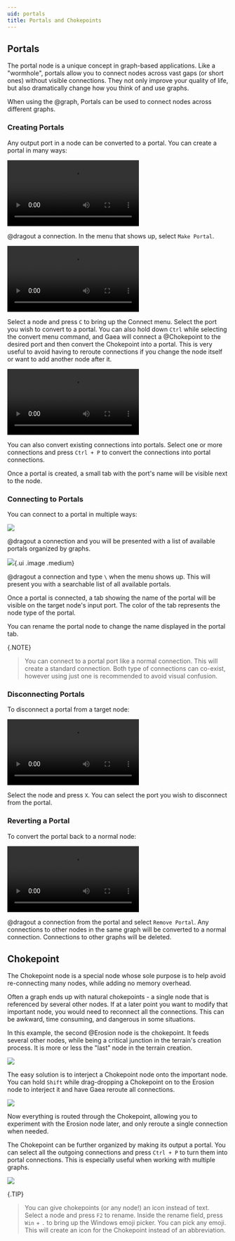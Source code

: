 ```yaml
---
uid: portals
title: Portals and Chokepoints
---
```


## Portals

The portal node is a unique concept in graph-based applications. Like a "wormhole", portals allow you to connect nodes across vast gaps (or short ones) without visible connections. They not only improve your quality of life, but also dramatically change how you think of and use graphs.

When using the @graph, Portals can be used to connect nodes across different graphs.

### Creating Portals
Any output port in a node can be converted to a portal. You can create a portal in many ways:

<video controls><source src="/mp4/cnv-portal-create.mp4" type="video/mp4"></video>

@dragout a connection. In the menu that shows up, select `Make Portal`.

<video controls><source src="/mp4/cnv-portal-create-c.mp4" type="video/mp4"></video>

Select a node and press `C` to bring up the Connect menu. Select the port you wish to convert to a portal. You can also hold down `Ctrl` while selecting the convert menu command, and Gaea will connect a @Chokepoint to the desired port and then convert the Chokepoint into a portal. This is very useful to avoid having to reroute connections if you change the node itself or want to add another node after it.

<video controls><source src="/mp4/cnv-portal-convert.mp4" type="video/mp4"></video>

You can also convert existing connections into portals. Select one or more connections and press `Ctrl + P` to convert the connections into portal connections.


Once a portal is created, a small tab with the port's name will be visible next to the node.


### Connecting to Portals

You can connect to a portal in multiple ways:

![](/images/ui/portal-menu.webp)

@dragout a connection and you will be presented with a list of available portals organized by graphs.

![](/images/ui/search-portals.webp){.ui .image .medium}

@dragout a connection and type `\` when the menu shows up. This will present you with a searchable list of all available portals.

Once a portal is connected, a tab showing the name of the portal will be visible on the target node's input port. The color of the tab represents the node type of the portal.

You can rename the portal node to change the name displayed in the portal tab.

{.NOTE}
> You can connect to a portal port like a normal connection. This will create a standard connection. Both type of connections can co-exist, however using just one is recommended to avoid visual confusion.


### Disconnecting Portals

To disconnect a portal from a target node:

<video controls><source src="/mp4/cnv-portal-disconnect.mp4" type="video/mp4"></video>

Select the node and press `X`. You can select the port you wish to disconnect from the portal.

### Reverting a Portal

To convert the portal back to a normal node:

<video controls><source src="/mp4/cnv-portal-remove.mp4" type="video/mp4"></video>

@dragout a connection from the portal and select `Remove Portal`. Any connections to other nodes in the same graph will be converted to a normal connection. Connections to other graphs will be deleted.

## Chokepoint

The Chokepoint node is a special node whose sole purpose is to help avoid re-connecting many nodes, while adding no memory overhead.

Often a graph ends up with natural chokepoints - a single node that is referenced by several other nodes. If at a later point you want to modify that important node, you would need to reconnect all the connections. This can be awkward, time consuming, and dangerous in some situations.

In this example, the second @Erosion node is the chokepoint. It feeds several other nodes, while being a critical junction in the terrain's creation process. It is more or less the "last" node in the terrain creation.

![](/images/ref/choke_1.webp)

The easy solution is to interject a Chokepoint node onto the important node. You can hold `Shift` while drag-dropping a Chokepoint on to the Erosion node to interject it and have Gaea reroute all connections.


![](/images/ref/choke_2.webp)

Now everything is routed through the Chokepoint, allowing you to experiment with the Erosion node later, and only reroute a single connection when needed.

The Chokepoint can be further organized by making its output a portal. You can select all the outgoing connections and press `Ctrl + P` to turn them into portal connections. This is especially useful when working with multiple graphs.

![](/images/ref/choke_3.webp)

{.TIP}
> You can give chokepoints (or any node!) an icon instead of text. Select a node and press `F2` to rename. Inside the rename field, press `Win` + `.` to bring up the Windows emoji picker. You can pick any emoji. This will create an icon for the Chokepoint instead of an abbreviation. 